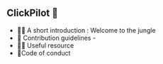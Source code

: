 ## ClickPilot 👋
- 🙋‍♀️ A short introduction : Welcome to the jungle
- 🌈 Contribution guidelines -
- 👩‍💻 Useful resource 
- 🍿Code of conduct
